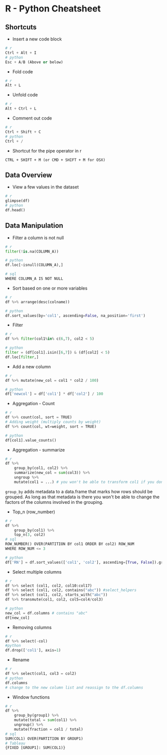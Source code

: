 # R - Python Cheatsheet

## Shortcuts
- Insert a new code block

```python
# r
Ctrl + Alt + I
# python
Esc + A/B (Above or below)
```
- Fold code

```python
# r
Alt + L
```
- Unfold code

```python
# r
Alt + Ctrl + L
```
- Comment out code

```python
# r
Ctrl + Shift + C
# python
Ctrl + /
```
- Shortcut for the pipe operator in r

```
CTRL + SHIFT + M (or CMD + SHIFT + M for OSX) 
```

## Data Overview
- View a few values in the dataset

```python
# r
glimpse(df)
# python
df.head()
```

## Data Manipulation

- Filter a column is not null

```python
# r
filter(!is.na(COLUMN_A))

# python
df.loc[~isnull(COLUMN_A),]

# sql
WHERE COLUMN_A IS NOT NULL
```

- Sort based on one or more variables

```python
# r
df %>% arrange(desc(colname))

# python
df.sort_values(by='col1', ascending=False, na_position='first')
```
- Filter

```python
# r
df %>% filter(col1%in% c(6,7), col2 < 5)

# python
filter = (df[col1].isin([6,7]) & (df[col2] < 5)
df.loc[filter,]
```

- Add a new column

```python
# r
df %>% mutate(new_col = col1 * col2 / 100)

# python
df['newcol'] = df['col1'] * df['col2'] / 100
```
- Aggregation - Count

```python
# r
df %>% count(col, sort = TRUE)
# Adding weight (multiply counts by weight)
df %>% count(col, wt=weight, sort = TRUE)

# python
df[col1].value_counts()
```
- Aggregation - summarize

```python
# r
df %>%
    group_by(col1, col2) %>%
    summarize(new_col = sum(col3)) %>%
    ungroup %>%
    mutate(col1 = ...) # you won't be able to transform col1 if you don't ungroup
```
`group_by` adds metadata to a data.frame that marks how rows should be grouped. As long as that metadata is there you won't be able to change the factors of the columns involved in the grouping. 

- Top_n (row_number)

```python
# r
df %>%
    group_by(col1) %>%
    top_n(3, col2)
# sql
ROW_NUMBER() OVER(PARTITION BY col1 ORDER BY col2) ROW_NUM 
WHERE ROW_NUM <= 3

# python
df['RN'] = df.sort_values(['col1', 'col2'], ascending=[True, False]).groupby(['key1]).cumcount() + 1
```

- Select multiple columns

```python
# r
df %>% select (col1, col2, col10:col17)
df %>% select (col1, col2, contains("abc")) #select_helpers
df %>% select (col1, col2, starts_with("abc"))
df %>% transmute(col1, col2, col5=col4/col3)

# python
new_col = df.columns # contains "abc"
df[new_col]
```

- Removing columns

```python
# r
df %>% select(-col)
#python
df.drop(['col1'], axis=1)
```

- Rename

```python
# r
df %>% select(col1, col3 = col2)
# python
df.columns
# change to the new column list and reassign to the df.columns
```

- Window functions

```python
# r
df %>%
    group_by(group1) %>%
    mutate(total = sum(col1) %>%
    ungroup() %>%
    mutate(fraction = col1 / total)
# sql
SUM(COL1) OVER(PARTITION BY GROUP1)
# Tableau
{FIXED [GROUP1]: SUM(COL1)}
```
